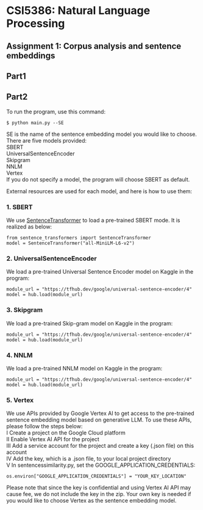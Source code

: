 # CSI5386: Natural Language Processing  
## Assignment 1: Corpus analysis and sentence embeddings

## Part1


## Part2
To run the program, use this command:  
```  
$ python main.py --SE  
```  
SE is the name of the sentence embedding model you would like to choose. There are five models provided:  
SBERT  
UniversalSentenceEncoder  
Skipgram  
NNLM  
Vertex  
If you do not specify a model, the program will choose SBERT as default.  

External resources are used for each model, and here is how to use them:  
### 1. SBERT
We use [SentenceTransformer](https://www.sbert.net/) to load a pre-trained SBERT mode. It is realized as below:  
```
from sentence_transformers import SentenceTransformer  
model = SentenceTransformer("all-MiniLM-L6-v2")  
```  
### 2. UniversalSentenceEncoder  
We load a pre-trained Universal Sentence Encoder model on Kaggle in the program:  
```
module_url = "https://tfhub.dev/google/universal-sentence-encoder/4"  
model = hub.load(module_url)  
```  
### 3. Skipgram 
We load a pre-trained Skip-gram model on Kaggle in the program:  
```
module_url = "https://tfhub.dev/google/universal-sentence-encoder/4"  
model = hub.load(module_url)  
```  
### 4. NNLM 
We load a pre-trained NNLM model on Kaggle in the program:  
```
module_url = "https://tfhub.dev/google/universal-sentence-encoder/4"  
model = hub.load(module_url)  
```  
### 5. Vertex  
We use APIs provided by Google Vertex AI to get access to the pre-trained sentence embedding model based on generative LLM. To use these APIs, please follow the steps below:  
Ⅰ Create a project on the Google Cloud platform  
Ⅱ Enable Vertex AI API for the project  
Ⅲ Add a service account for the project and create a key (.json file) on this account  
Ⅳ Add the key, which is a .json file, to your local project directory  
Ⅴ In sentencessimilarity.py, set the GOOGLE_APPLICATION_CREDENTIALS:  
```
os.environ["GOOGLE_APPLICATION_CREDENTIALS"] = "YOUR_KEY_LOCATION"  
```  

Please note that since the key is confidential and using Vertex AI API may cause fee, we do not include the key in the zip. Your own key is needed if you would like to choose Vertex as the sentence embedding model.


